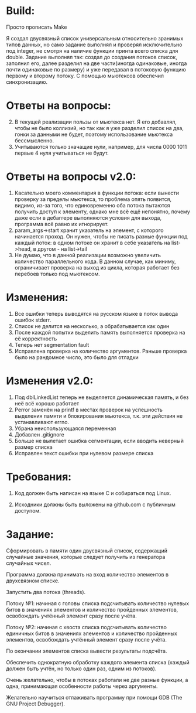 # Build:
Просто прописать Make

Я создал двусвязный список универсальным относительно зранимых типов данных, но само задание выполнял и проверял исключительно под integer, не смотря на наличие функции принта всего списка для double. 
Задание выполнял так: создал до создания потоков список, заполнил его, далее разделил на две части(иногда одинаковые, иногда почти одинаковые по размеру) и уже передавал в потоковую функцию первому и второму потоку. С помощью мьютексов обеспечил синхронизацию.

# Ответы на вопросы:
2) В текущей реализации пользы от мьютекса нет. Я его добавлял, чтобы не было коллизий, но так как я уже разделил список на два, гонки за данными не будет, поэтому использование мьютекса бессмысленно.
3) Учитываются только значащие нули, например, для числа 0000 1011 первые 4 нуля учитываться не будут.

# Ответы на вопросы v2.0:
1) Касательно моего комментария в функции потока: если вынести проверку за пределы мьютекса, то проблема опять появится, видимо, из-за того, что единовременно оба потока пытаются получить доступ к элементу, однако мне всё ещё непонятно, почему даже если в дебаггере выполняются условия для выхода, программа всё равно их игнорирует.
2) param_args->start хранит указатель на элемент, с которого начинается проход. Он нужен, чтобы не писать разные функции под каждый поток: в одном потоке он хранит в себе указатель на list->head, в другом - на list->tail
3) Не думаю, что в данной реализации возможно увеличить количество параллельного кода. В данном случае, как миниму, ограничивает проверка на выход из цикла, которая работает без перебоев только под мьютексом.

# Изменения:
1) Все ошибки теперь выводятся на русском языке в поток вывода ошибок stderr.
2) Список не делится на несколько, а обрабатывается как один
3) После каждой попытки выделить память выполняется проверка на её корректность
4) Теперь нет segmentation fault
5) Исправлена проверка на количество аргументов. Раньше проверка было на рандомное число, это было для отладки

# Изменения v2.0:
1) Под dblLinkedList теперь не выделяется динамическая память, и без неё всё хорошо работает
2) Perror заменён на printf в местах проверок на успешность выделения памяти и блокирования мьютекса, т.к. эти действия не устанавливают errno.
3) Убрана неиспользующаяся переменная
4) Добавлен .gitignore
5) Больше не вылетает ошибка сегментации, если вводить неверный размер списка
6) Исправлен текст ошибки при нулевом размере списка

# Требования:

1. Код должен быть написан на языке C и собираться под Linux.

2. Исходники должны быть выложены на github.com с публичным доступом.

# Задание:

Сформировать в памяти один двусвязный список, содержащий случайные значения, которые следует получить из генератора случайных чисел.

Программа должна принимать на вход количество элементов в двухсвязном списке.

Запустить два потока (threads).

Потоку №1: начиная с головы списка подсчитывать количество нулевых битов в значениях элементов и количество пройденных элементов, освобождать учтённый элемент сразу после учёта.

Потоку №2: начиная с хвоста списка подсчитывать количество единичных битов в значениях элементов и количество пройденных элементов, освобождать учтённый элемент сразу после учёта.

По окончании элементов списка вывести результаты подсчёта.

Обеспечить однократную обработку каждого элемента списка (каждый должен быть учтён, но только один раз, одним из потоков).

Очень желательно, чтобы в потоках работали не две разные функции, а одна, принимающая особенности работы через аргументы.

Желательно научиться отлаживать программу при помощи GDB (The GNU Project Debugger).
